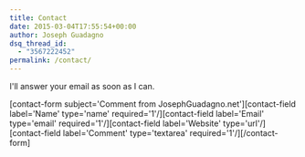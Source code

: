 ```yaml
---
title: Contact
date: 2015-03-04T17:55:54+00:00
author: Joseph Guadagno
dsq_thread_id:
  - "3567222452"
permalink: /contact/
---
```

I'll answer your email as soon as I can.

 [contact-form subject='Comment from JosephGuadagno.net'][contact-field label='Name' type='name' required='1'/][contact-field label='Email' type='email' required='1'/][contact-field label='Website' type='url'/][contact-field label='Comment' type='textarea' required='1'/][/contact-form] 